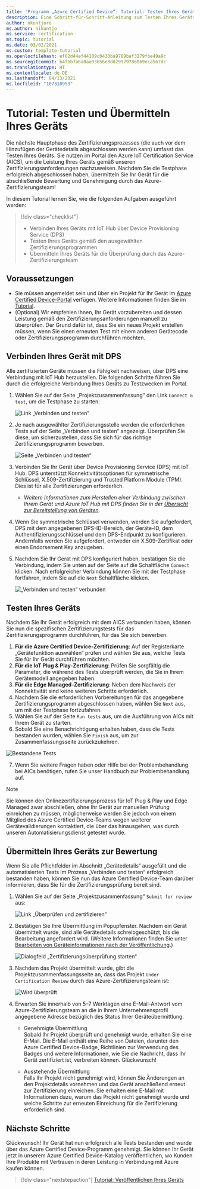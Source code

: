 ```yaml
---
title: 'Programm „Azure Certified Device“: Tutorial: Testen Ihres Geräts'
description: Eine Schritt-für-Schritt-Anleitung zum Testen Ihres Geräts mit dem AICS-Dienst im Azure Certified Device-Portal
author: nkuntjoro
ms.author: nikuntjo
ms.service: certification
ms.topic: tutorial
ms.date: 03/02/2021
ms.custom: template-tutorial
ms.openlocfilehash: ef82d44ef44189c0430ba9789baf3279fbe49a9c
ms.sourcegitcommit: b4fbb7a6a0aa93656e8dd29979786069eca567dc
ms.translationtype: HT
ms.contentlocale: de-DE
ms.lasthandoff: 04/13/2021
ms.locfileid: "107310953"
---
```

# <a name="tutorial-test-and-submit-your-device"></a>Tutorial: Testen und Übermitteln Ihres Geräts

Die nächste Hauptphase des Zertifizierungsprozesses (die auch vor dem Hinzufügen der Gerätedetails abgeschlossen werden kann) umfasst das Testen Ihres Geräts. Sie nutzen im Portal den Azure IoT Certification Service (AICS), um die Leistung Ihres Geräts gemäß unseren Zertifizierungsanforderungen nachzuweisen. Nachdem Sie die Testphase erfolgreich abgeschlossen haben, übermitteln Sie Ihr Gerät für die abschließende Bewertung und Genehmigung durch das Azure-Zertifizierungsteam!

In diesem Tutorial lernen Sie, wie die folgenden Aufgaben ausgeführt werden:

> [!div class="checklist"]
> * Verbinden Ihres Geräts mit IoT Hub über Device Provisioning Service (DPS)
> * Testen Ihres Geräts gemäß den ausgewählten Zertifizierungsprogrammen
> * Übermitteln Ihres Geräts für die Überprüfung durch das Azure-Zertifizierungsteam

## <a name="prerequisites"></a>Voraussetzungen

- Sie müssen angemeldet sein und über ein Projekt für Ihr Gerät im [Azure Certified Device-Portal](https://certify.azure.com) verfügen. Weitere Informationen finden Sie im [Tutorial](tutorial-01-creating-your-project.md).
- (Optional) Wir empfehlen Ihnen, Ihr Gerät vorzubereiten und dessen Leistung gemäß den Zertifizierungsanforderungen manuell zu überprüfen. Der Grund dafür ist, dass Sie ein neues Projekt erstellen müssen, wenn Sie einen erneuten Test mit einem anderen Gerätecode oder Zertifizierungsprogramm durchführen möchten.

## <a name="connecting-your-device-using-dps"></a>Verbinden Ihres Gerät mit DPS

Alle zertifizierten Geräte müssen die Fähigkeit nachweisen, über DPS eine Verbindung mit IoT Hub herzustellen. Die folgenden Schritte führen Sie durch die erfolgreiche Verbindung Ihres Geräts zu Testzwecken im Portal.

1. Wählen Sie auf der Seite „Projektzusammenfassung“ den Link `Connect & test`, um die Testphase zu starten:  

    ![Link „Verbinden und testen“](./media/images/connect-and-test-link.png)

1. Je nach ausgewählter Zertifizierungsstelle werden die erforderlichen Tests auf der Seite „Verbinden und testen“ angezeigt. Überprüfen Sie diese, um sicherzustellen, dass Sie sich für das richtige Zertifizierungsprogramm bewerben.  

    ![Seite „Verbinden und testen“](./media/images/connect-and-test.png)

1. Verbinden Sie Ihr Gerät über Device Provisioning Service (DPS) mit IoT Hub. DPS unterstützt Konnektivitätsoptionen für symmetrische Schlüssel, X.509-Zertifizierung und Trusted Platform Module (TPM). Dies ist für alle Zertifizierungen erforderlich.

    - *Weitere Informationen zum Herstellen einer Verbindung zwischen Ihrem Gerät und Azure IoT Hub mit DPS finden Sie in der [Übersicht zur Bereitstellung von Geräten](../iot-dps/about-iot-dps.md "Device Provisioning Service – Übersicht").*
    
1. Wenn Sie symmetrische Schlüssel verwenden, werden Sie aufgefordert, DPS mit dem angegebenen DPS-ID-Bereich, der Geräte-ID, dem Authentifizierungsschlüssel und dem DPS-Endpunkt zu konfigurieren. Andernfalls werden Sie aufgefordert, entweder ein X.509-Zertifikat oder einen Endorsement Key anzugeben.

1. Nachdem Sie Ihr Gerät mit DPS konfiguriert haben, bestätigen Sie die Verbindung, indem Sie unten auf der Seite auf die Schaltfläche `Connect` klicken. Nach erfolgreicher Verbindung können Sie mit der Testphase fortfahren, indem Sie auf die `Next` Schaltfläche klicken.  

    ![„Verbinden und testen“ verbunden](./media/images/connected.png)

## <a name="testing-your-device"></a>Testen Ihres Geräts

Nachdem Sie Ihr Gerät erfolgreich mit dem AICS verbunden haben, können Sie nun die spezifischen Zertifizierungstests für das Zertifizierungsprogramm durchführen, für das Sie sich bewerben.

1. **Für die Azure Certified Device-Zertifizierung**: Auf der Registerkarte „Gerätefunktion auswählen“ prüfen und wählen Sie aus, welche Tests Sie für Ihr Gerät durchführen möchten.
1. **Für die IoT Plug & Play-Zertifizierung**: Prüfen Sie sorgfältig die Parameter, die während des Tests überprüft werden, die Sie in Ihrem Gerätemodell angegeben haben.
1. **Für die Edge Managed-Zertifizierung**: Neben dem Nachweis der Konnektivität sind keine weiteren Schritte erforderlich.
1. Nachdem Sie die erforderlichen Vorbereitungen für das angegebene Zertifizierungsprogramm abgeschlossen haben, wählen Sie `Next` aus, um mit der Testphase fortzufahren.
1. Wählen Sie auf der Seite `Run tests` aus, um die Ausführung von AICs mit Ihrem Gerät zu starten.
1. Sobald Sie eine Benachrichtigung erhalten haben, dass die Tests bestanden wurden, wählen Sie `Finish` aus, um zur Zusammenfassungsseite zurückzukehren.

![Bestandene Tests](./media/images/test-pass.png)

7. Wenn Sie weitere Fragen haben oder Hilfe bei der Problembehandlung bei AICs benötigen, rufen Sie unser Handbuch zur Problembehandlung auf.

> [!NOTE]
> Sie können den Onlinezertifizierungsprozess für IoT Plug & Play und Edge Managed zwar abschließen, ohne Ihr Gerät zur manuellen Prüfung einreichen zu müssen, möglicherweise werden Sie jedoch von einem Mitglied des Azure Certified Device-Teams wegen weiterer Gerätevalidierungen kontaktiert, die über das hinausgehen, was durch unseren Automatisierungsdienst getestet wurde.

## <a name="submitting-your-device-for-review"></a>Übermitteln Ihres Geräts zur Bewertung

Wenn Sie alle Pflichtfelder im Abschnitt „Gerätedetails“ ausgefüllt und die automatisierten Tests im Prozess „Verbinden und testen“ erfolgreich bestanden haben, können Sie nun das Azure Certified Device-Team darüber informieren, dass Sie für die Zertifizierungsprüfung bereit sind.

1. Wählen Sie auf der Seite „Projektzusammenfassung“ `Submit for review` aus:  

    ![Link „Überprüfen und zertifizieren“](./media/images/review-and-certify.png)

1. Bestätigen Sie Ihre Übermittlung im Popupfenster. Nachdem ein Gerät übermittelt wurde, sind alle Gerätedetails schreibgeschützt, bis die Bearbeitung angefordert wird. (Weitere Informationen finden Sie unter [Bearbeiten von Geräteinformationen nach der Veröffentlichung](./how-to-edit-published-device.md).)  

    ![Dialogfeld „Zertifizierungsüberprüfung starten“](./media/images/start-certification-review.png)

1. Nachdem das Projekt übermittelt wurde, gibt die Projektzusammenfassungsseite an, dass das Projekt `Under Certification Review` durch das Azure-Zertifizierungsteam ist:  

    ![Wird überprüft](./media/images/review-and-certify-under-review.png)

1. Erwarten Sie innerhalb von 5–7 Werktagen eine E-Mail-Antwort vom Azure-Zertifizierungsteam an die in Ihrem Unternehmensprofil angegebene Adresse bezüglich des Status Ihrer Geräteübermittlung.

    - Genehmigte Übermittlung  
        Sobald Ihr Projekt überprüft und genehmigt wurde, erhalten Sie eine E-Mail. Die E-Mail enthält eine Reihe von Dateien, darunter den Azure Certified Device-Badge, Richtlinien zur Verwendung des Badges und weitere Informationen, wie Sie die Nachricht, dass Ihr Gerät zertifiziert ist, verbreiten können. Glückwunsch!

    - Ausstehende Übermittlung  
        Falls Ihr Projekt nicht genehmigt wird, können Sie Änderungen an den Projektdetails vornehmen und das Gerät anschließend erneut zur Zertifizierung einreichen. Sie erhalten eine E-Mail mit Informationen dazu, warum das Projekt nicht genehmigt wurde und welche Schritte zur erneuten Einreichung für die Zertifizierung erforderlich sind.

## <a name="next-steps"></a>Nächste Schritte

Glückwunsch! Ihr Gerät hat nun erfolgreich alle Tests bestanden und wurde über das Azure Certified Device-Programm genehmigt. Sie können Ihr Gerät jetzt in unserem Azure Certified Device-Katalog veröffentlichen, wo Kunden Ihre Produkte mit Vertrauen in deren Leistung in Verbindung mit Azure kaufen können.
> [!div class="nextstepaction"]
> [Tutorial: Veröffentlichen Ihres Geräts](tutorial-04-publishing-your-device.md)

